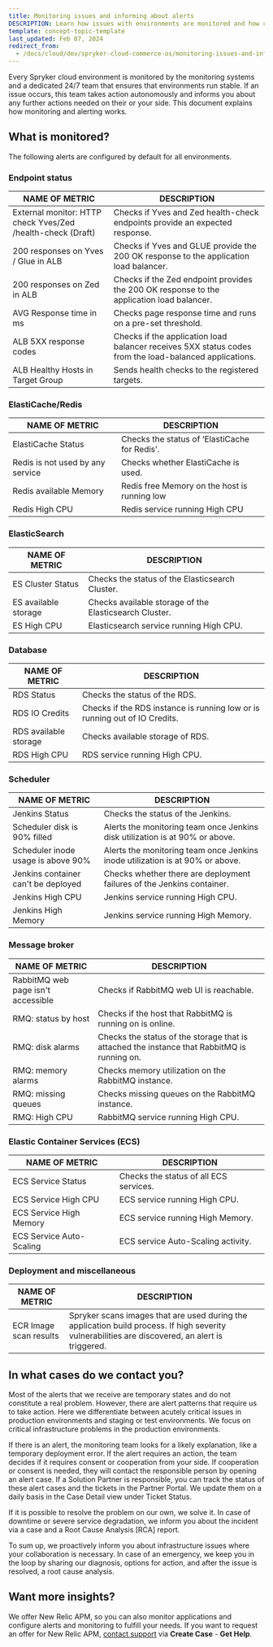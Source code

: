 ```yaml
---
title: Monitoring issues and informing about alerts
DESCRIPTION: Learn how issues with environments are monitored and how customers are informed about alerts on SCCOS
template: concept-topic-template
last_updated: Feb 07, 2024
redirect_from:
  - /docs/cloud/dev/spryker-cloud-commerce-os/monitoring-issues-and-informing-about-alerts.html
---
```


Every Spryker cloud environment is monitored by the monitoring systems and a dedicated 24/7 team that ensures that environments run stable. If an issue occurs, this team takes action autonomously and informs you about any further actions needed on their or your side. This document explains how monitoring and alerting works.

## What is monitored?

The following alerts are configured by default for all environments.

### Endpoint status

<div class="width-100">

| NAME OF METRIC   | DESCRIPTION  |
|---|---|
| External monitor: HTTP check Yves/Zed /health-check (Draft)   | Checks if Yves and Zed health-check endpoints provide an expected response.  |
| 200 responses on Yves / Glue in ALB  | Checks if Yves and GLUE provide the 200 OK response to the application load balancer.  |
| 200 responses on Zed in ALB  | Checks if the Zed endpoint provides the 200 OK response to the application load balancer.  |
| AVG Response time in ms  | Checks page response time and runs on a pre-set threshold.  |
| ALB 5XX response codes | Checks if the application load balancer receives 5XX status codes from the load-balanced applications.  |
| ALB Healthy Hosts in Target Group | Sends health checks to the registered targets.  |

</div>

### ElastiCache/Redis

<div class="width-100">

|NAME OF METRIC   | DESCRIPTION  |
|---|---|
| ElastiCache Status  | Checks the status of ‘ElastiCache for Redis’.  |
| Redis is not used by any service  | Checks whether ElastiCache is used.  |
| Redis available Memory  | Redis free Memory on the host is running low  |
| Redis High CPU  | Redis service running High CPU  |

</div>

### ElasticSearch

<div class="width-100">

| NAME OF METRIC  | DESCRIPTION  |
|---|---|
| ES Cluster Status  | Checks the status of the Elasticsearch Cluster.  |  
| ES available storage  | Checks available storage of the Elasticsearch Cluster.  |  
| ES High CPU  | Elasticsearch service running High CPU.  |  

</div>

### Database

<div class="width-100">

|  NAME OF METRIC | DESCRIPTION  |
|---|---|
| RDS Status  | Checks the status of the RDS.  |   
| RDS IO Credits  | Checks if the RDS instance is running low or is running out of IO Credits.  |   
| RDS available storage  | Checks available storage of RDS.  |
| RDS High CPU   | RDS service running High CPU.  |


</div>

### Scheduler

<div class="width-100">

|  NAME OF METRIC | DESCRIPTION  |
|---|---|
| Jenkins Status  | Checks the status of the Jenkins.  |
| Scheduler disk is 90% filled  | Alerts the monitoring team once Jenkins disk utilization is at 90% or above.  |
| Scheduler inode usage is above 90%  | Alerts the monitoring team once Jenkins inode utilization is at 90% or above.  |
| Jenkins container can't be deployed  | Checks whether there are deployment failures of the Jenkins container.   |
| Jenkins High CPU  | Jenkins service running High CPU.   |
| Jenkins High Memory  | Jenkins service running High Memory.   |

</div>

### Message broker

<div class="width-100">

| NAME OF METRIC  | DESCRIPTION  |  
|---|---|
| RabbitMQ web page isn't accessible  | Checks if RabbitMQ web UI is reachable.  |
| RMQ: status by host  | Checks if the host that RabbitMQ is running on is online.  |
| RMQ: disk alarms  | Checks the status of the storage that is attached the instance that RabbitMQ is running on.  |
| RMQ: memory alarms  | Checks memory utilization on the RabbitMQ instance.   |
| RMQ: missing queues  | Checks missing queues on the RabbitMQ instance.   |
| RMQ: High CPU  | RabbitMQ service running High CPU.   |

</div>

### Elastic Container Services (ECS)

<div class="width-100">

| NAME OF METRIC  | DESCRIPTION  |  
|---|---|
| ECS Service Status  | Checks the status of all ECS services.  |
| ECS Service High CPU  | ECS service running High CPU.  |
| ECS Service High Memory  | ECS service running High Memory.  |
| ECS Service Auto-Scaling  | ECS service Auto-Scaling activity.  |


</div>

### Deployment and miscellaneous

<div class="width-100">

| NAME OF METRIC  | DESCRIPTION  |  
|---|---|
| ECR Image scan results  | Spryker scans images that are used during the application build process. If high severity vulnerabilities are discovered, an alert is triggered.  |

</div>

## In what cases do we contact you?

Most of the alerts that we receive are temporary states and do not constitute a real problem. However, there are alert patterns that require us to take action. Here we differentiate between acutely critical issues in production environments and staging or test environments. We focus on critical infrastructure problems in the production environments.

If there is an alert, the monitoring team looks for a likely explanation, like a temporary deployment error. If the alert requires an action, the team decides if it requires consent or cooperation from your side. If cooperation or consent is needed, they will contact the responsible person by opening an alert case. If a Solution Partner is responsible, you can track the status of these alert cases and the tickets in the Partner Portal. We update them on a daily basis in the Case Detail view under Ticket Status.

If it is possible to resolve the problem on our own, we solve it. In case of  downtime or severe service degradation, we inform you about the incident via a case and a Root Cause Analysis [RCA] report.

To sum up, we proactively inform you about infrastructure issues where your collaboration is necessary. In case of an emergency, we keep you in the loop by sharing our diagnosis, options for action, and after the issue is resolved, a root cause analysis.

## Want more insights?

We offer New Relic APM, so you can also monitor applications and configure alerts and monitoring to fulfill your needs. If you want to request an offer for New Relic APM, [contact support](https://support.spryker.com) via **Create Case** - **Get Help**.
